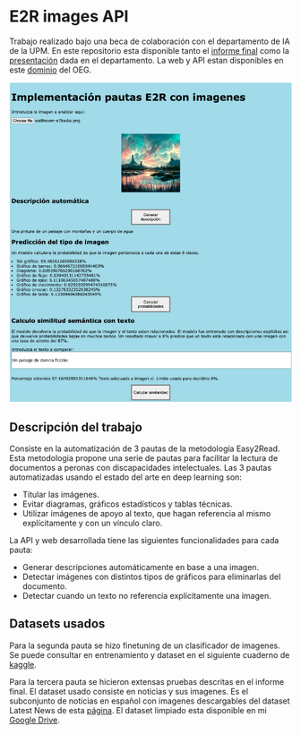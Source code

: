 # E2R images API

Trabajo realizado bajo una beca de colaboración con el departamento de IA de la UPM. En este repositorio esta disponible tanto el [informe final](./documentacion/InformeFinal.pdf) como la [presentación](./documentacion/OEG_presentaci%C3%B3n_beca.pptx) dada en el departamento. La web y API estan disponibles en este [dominio](https://imagenese2r.linkeddata.es/) del OEG.

![Imagen de la web desarrollada](https://github.com/DavidCanoRosillo/E2R_images_API/blob/master/documentacion/web.png)

## Descripción del trabajo
Consiste en la automatización de 3 pautas de la metodología Easy2Read. Esta metodologia propone una serie de pautas para facilitar la lectura de documentos a peronas con discapacidades intelectuales. Las 3 pautas automatizadas usando el estado del arte en deep learning son:

- Titular las imágenes.
- Evitar diagramas, gráficos estadísticos y tablas técnicas.
- Utilizar imágenes de apoyo al texto, que hagan referencia al mismo explícitamente y con un vínculo claro.

La API y web desarrollada tiene las siguientes funcionalidades para cada pauta:

-	Generar descripciones automáticamente en base a una imagen.
-	Detectar imágenes con distintos tipos de gráficos para eliminarlas del documento.
-	Detectar cuando un texto no referencia explícitamente una imagen.

## Datasets usados 

Para la segunda pauta se hizo finetuning de un clasificador de imagenes. Se puede consultar en entrenamiento y dataset en el siguiente cuaderno de [kaggle](https://www.kaggle.com/code/davidcanorosillo/graph-classification).

Para la tercera pauta se hicieron extensas pruebas descritas en el informe final. El dataset usado consiste en noticias y sus imagenes. Es el subconjunto de noticias en español con imagenes descargables del dataset Latest News de esta [página](https://newsdata.io/datasets). El dataset limpiado esta disponible en mi [Google Drive](https://drive.google.com/file/d/1iLEPBoCtwXSeI4VKFp7mcD4Xx97NIDBu/view?usp=sharing). 

